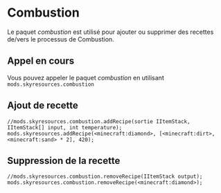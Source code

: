 # Combustion

Le paquet *combustion* est utilisé pour ajouter ou supprimer des recettes de/vers le processus de Combustion.

## Appel en cours

Vous pouvez appeler le paquet *combustion* en utilisant `mods.skyresources.combustion`

## Ajout de recette

```zenscript
//mods.skyresources.combustion.addRecipe(sortie IItemStack, IItemStack[] input, int temperature);
mods.skyresources.addRecipe(<minecraft:diamond>, [<minecraft:dirt>, <minecraft:sand> * 2], 420);
```

## Suppression de la recette

```zenscript
//mods.skyresources.combustion.removeRecipe(IItemStack output);
mods.skyresources.combustion.removeRecipe(<minecraft:diamond>);
```